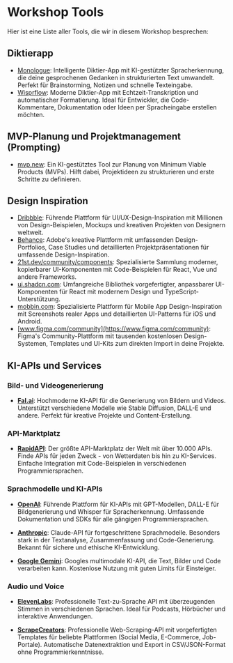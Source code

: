 # Workshop Tools

Hier ist eine Liste aller Tools, die wir in diesem Workshop besprechen:

## Diktierapp
- [Monologue](https://monologue.to/?ref=KIUVNUN): Intelligente Diktier-App mit KI-gestützter Spracherkennung, die deine gesprochenen Gedanken in strukturierten Text umwandelt. Perfekt für Brainstorming, Notizen und schnelle Texteingabe.
- [Wisprflow](https://wisprflow.ai/): Moderne Diktier-App mit Echtzeit-Transkription und automatischer Formatierung. Ideal für Entwickler, die Code-Kommentare, Dokumentation oder Ideen per Spracheingabe erstellen möchten.

## MVP-Planung und Projektmanagement (Prompting)
- [mvp.new](https://mvp.new/): Ein KI-gestütztes Tool zur Planung von Minimum Viable Products (MVPs). Hilft dabei, Projektideen zu strukturieren und erste Schritte zu definieren.

## Design Inspiration
- [Dribbble](https://dribbble.com/): Führende Plattform für UI/UX-Design-Inspiration mit Millionen von Design-Beispielen, Mockups und kreativen Projekten von Designern weltweit.
- [Behance](https://www.behance.net/): Adobe's kreative Plattform mit umfassenden Design-Portfolios, Case Studies und detaillierten Projektpräsentationen für umfassende Design-Inspiration.
- [21st.dev/community/components](https://21st.dev/community/components): Spezialisierte Sammlung moderner, kopierbarer UI-Komponenten mit Code-Beispielen für React, Vue und andere Frameworks.
- [ui.shadcn.com](https://ui.shadcn.com/): Umfangreiche Bibliothek vorgefertigter, anpassbarer UI-Komponenten für React mit modernem Design und TypeScript-Unterstützung.
- [mobbin.com](https://mobbin.com/): Spezialisierte Plattform für Mobile App Design-Inspiration mit Screenshots realer Apps und detaillierten UI-Patterns für iOS und Android.
- [www.figma.com/community](https://www.figma.com/community): Figma's Community-Plattform mit tausenden kostenlosen Design-Systemen, Templates und UI-Kits zum direkten Import in deine Projekte.


## KI-APIs und Services

### Bild- und Videogenerierung
- **[Fal.ai](https://fal.ai/)**: Hochmoderne KI-API für die Generierung von Bildern und Videos. Unterstützt verschiedene Modelle wie Stable Diffusion, DALL-E und andere. Perfekt für kreative Projekte und Content-Erstellung.

### API-Marktplatz
- **[RapidAPI](https://rapidapi.com/)**: Der größte API-Marktplatz der Welt mit über 10.000 APIs. Finde APIs für jeden Zweck - von Wetterdaten bis hin zu KI-Services. Einfache Integration mit Code-Beispielen in verschiedenen Programmiersprachen.

### Sprachmodelle und KI-APIs
- **[OpenAI](https://platform.openai.com/)**: Führende Plattform für KI-APIs mit GPT-Modellen, DALL-E für Bildgenerierung und Whisper für Spracherkennung. Umfassende Dokumentation und SDKs für alle gängigen Programmiersprachen.

- **[Anthropic](https://www.anthropic.com/)**: Claude-API für fortgeschrittene Sprachmodelle. Besonders stark in der Textanalyse, Zusammenfassung und Code-Generierung. Bekannt für sichere und ethische KI-Entwicklung.

- **[Google Gemini](https://gemini.google.com/)**: Googles multimodale KI-API, die Text, Bilder und Code verarbeiten kann. Kostenlose Nutzung mit guten Limits für Einsteiger.

### Audio und Voice
- **[ElevenLabs](https://elevenlabs.io/)**: Professionelle Text-zu-Sprache API mit überzeugenden Stimmen in verschiedenen Sprachen. Ideal für Podcasts, Hörbücher und interaktive Anwendungen.

- **[ScrapeCreators](https://app.scrapecreators.com/)**: Professionelle Web-Scraping-API mit vorgefertigten Templates für beliebte Plattformen (Social Media, E-Commerce, Job-Portale). Automatische Datenextraktion und Export in CSV/JSON-Format ohne Programmierkenntnisse.